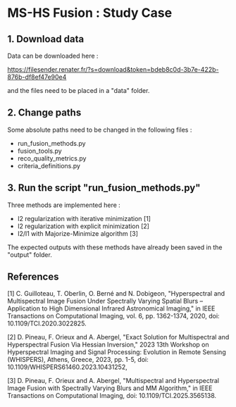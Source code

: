 # MS-HS Fusion : Study Case

## 1. Download data

Data can be downloaded here :

https://filesender.renater.fr/?s=download&token=bdeb8c0d-3b7e-422b-876b-df8ef47e90e4

and the files need to be placed in a "data" folder.


## 2. Change paths

Some absolute paths need to be changed in the following files :
- run_fusion_methods.py
- fusion_tools.py
- reco_quality_metrics.py
- criteria_definitions.py


## 3. Run the script "run_fusion_methods.py"

Three methods are implemented here :
- l2 regularization with iterative minimization [1]
- l2 regularization with explicit minimization [2]
- l2/l1 with Majorize-Minimize algorithm [3]

The expected outputs with these methods have already been saved in the "output" folder.


## References

[1] C. Guilloteau, T. Oberlin, O. Berné and N. Dobigeon, "Hyperspectral and Multispectral Image Fusion Under Spectrally Varying Spatial Blurs – Application to High Dimensional Infrared Astronomical Imaging," in IEEE Transactions on Computational Imaging, vol. 6, pp. 1362-1374, 2020, doi: 10.1109/TCI.2020.3022825.

[2] D. Pineau, F. Orieux and A. Abergel, "Exact Solution for Multispectral and Hyperspectral Fusion Via Hessian Inversion," 2023 13th Workshop on Hyperspectral Imaging and Signal Processing: Evolution in Remote Sensing (WHISPERS), Athens, Greece, 2023, pp. 1-5, doi: 10.1109/WHISPERS61460.2023.10431252, 

[3] D. Pineau, F. Orieux and A. Abergel, "Multispectral and Hyperspectral Image Fusion with Spectrally Varying Blurs and MM Algorithm," in IEEE Transactions on Computational Imaging, doi: 10.1109/TCI.2025.3565138.


